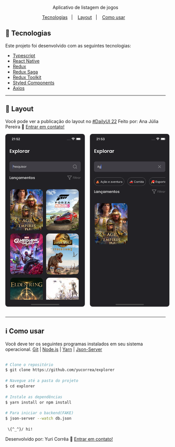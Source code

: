 <p align="center">
  Aplicativo de listagem de jogos
</p>

<p align="center">
  <a href="#rocket-tecnologias">Tecnologias</a>&nbsp;&nbsp;&nbsp;|&nbsp;&nbsp;&nbsp;
  <a href="#art-layout">Layout</a>&nbsp;&nbsp;&nbsp;|&nbsp;&nbsp;&nbsp;
 <a href="#art-layout">Como usar</a>&nbsp;&nbsp;&nbsp;
</p>

## :rocket: Tecnologias

Este projeto foi desenvolvido com as seguintes tecnologias:

- [Typescript](https://www.typescriptlang.org/)
- [React Native](https://facebook.github.io/react-native/)
- [Redux](https://redux.js.org/)
- [Redux Saga](https://redux-saga.js.org/)
- [Redux Toolkit](https://redux-toolkit.js.org/)
- [Styled Components](https://www.styled-components.com/)
- [Axios](https://github.com/axios/axios)

---

## :art: Layout
 Você pode ver a publicação do layout no [#DailyUI 22](https://www.linkedin.com/posts/anaju-pereira_dailyui-dailyui-design-activity-6867247638971084800-j5ZK)
 Feito por: Ana Júlia Pereira :wave: [Entrar em contato!](https://www.linkedin.com/in/anaju-pereira/)

 <div style="display: flex; margin-bottom: 32px">
     <img alt="01" src="./github/01.png" style="width: 250px; margin-right: 16px; border-radius: 8px" />
      <img alt="02" src="./github/02.png" style="width: 250px; border-radius: 8px"/>
 </div>

---
## :information_source: Como usar

Você deve ter os seguintes programas instalados em seu sistema operacional. [Git](https://git-scm.com) | [Node.js](https://nodejs.org/en/) |  [Yarn](https://yarnpkg.com/) | [Json-Server](https://github.com/typicode/json-server)


```bash

# Clone o repositório
$ git clone https://github.com/yucorrea/explorer

# Navegue até a pasta do projeto
$ cd explorer

# Instale as dependências
$ yarn install or npm install

# Para iniciar o backend(FAKE)
$ json-server --watch db.json

 \{^_^}/ hi!
```

Desenvolvido por: Yuri Corrêa :wave: [Entrar em contato!](https://www.linkedin.com/in/yucorrea/)